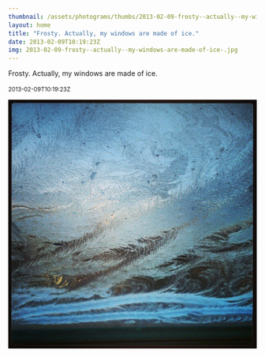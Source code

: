 ```yaml
---
thumbnail: /assets/photograms/thumbs/2013-02-09-frosty--actually--my-windows-are-made-of-ice-.jpg
layout: home
title: "Frosty. Actually, my windows are made of ice."
date: 2013-02-09T10:19:23Z
img: 2013-02-09-frosty--actually--my-windows-are-made-of-ice-.jpg
---
```


Frosty. Actually, my windows are made of ice.

<small>2013-02-09T10:19:23Z</small>

![Frosty. Actually, my windows are made of ice.](/assets/photograms/original/2013-02-09-frosty--actually--my-windows-are-made-of-ice-.jpg)
